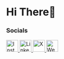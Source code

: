 Hi There👋
============================================================================================================================


### Socials

<p align="left">
    <a href="http://www.instagram.com/mertbek.21" target="_blank" rel="noreferrer">
        <img src="https://img.icons8.com/color/48/000000/instagram-new.png" width="32" height="32" alt="Instagram" />
    </a>
    <a href="https://www.linkedin.com/in/muhammed-mert-bek-6613b8249" target="_blank" rel="noreferrer">
        <img src="https://img.icons8.com/color/48/000000/linkedin.png" width="32" height="32" alt="LinkedIn" />
    </a>
    <a href="https://www.x.com/mmertbek" target="_blank" rel="noreferrer">
        <img src="https://raw.githubusercontent.com/danielcranney/readme-generator/main/public/icons/socials/twitter.svg" width="32" height="32" alt="X" />
    </a>
    <a href="https://mertbek10.itch.io/whisper-horror-game" target="_blank" rel="noreferrer">
        <img src="https://raw.githubusercontent.com/danielcranney/readme-generator/main/public/icons/socials/rss.svg" width="32" height="32" alt="Website" />
    </a>
</p>


